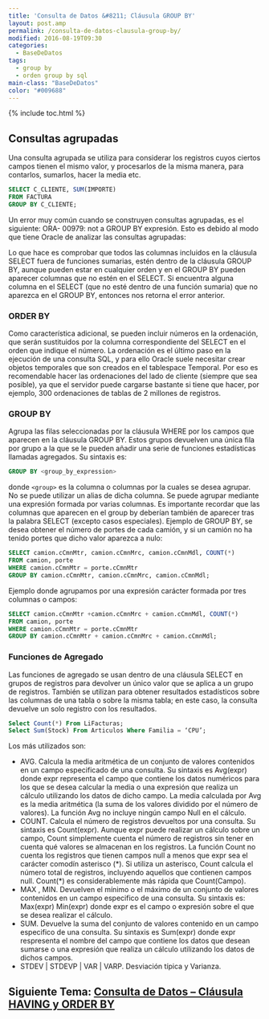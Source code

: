 ```yaml
---
title: 'Consulta de Datos &#8211; Cláusula GROUP BY'
layout: post.amp
permalink: /consulta-de-datos-clausula-group-by/
modified: 2016-08-19T09:30
categories:
  - BaseDeDatos
tags:
  - group by
  - orden group by sql
main-class: "BaseDeDatos"
color: "#009688"
---
```


{% include toc.html %}

## Consultas agrupadas

<!--ad-->

Una consulta agrupada se utiliza para considerar los registros cuyos ciertos campos tienen el mismo valor, y procesarlos de la misma manera, para contarlos, sumarlos, hacer la media etc.

```sql
SELECT C_CLIENTE, SUM(IMPORTE)
FROM FACTURA
GROUP BY C_CLIENTE;
```


Un error muy común cuando se construyen consultas agrupadas, es el siguiente: ORA- 00979: not a GROUP BY expresión. Esto es debido al modo que tiene Oracle de analizar las consultas agrupadas:

Lo que hace es comprobar que todos las columnas incluidos en la cláusula SELECT fuera de funciones sumarias, estén dentro de la cláusula GROUP BY, aunque pueden estar en cualquier orden y en el GROUP BY pueden aparecer columnas que no estén en el SELECT. Si encuentra alguna columna en el SELECT (que no esté dentro de una función sumaria) que no aparezca en el GROUP BY, entonces nos retorna el error anterior.

### ORDER BY

Como característica adicional, se pueden incluir números en la ordenación, que serán sustituidos por la columna correspondiente del SELECT en el orden que indique el número.  La ordenación es el último paso en la ejecución de una consulta SQL, y para ello Oracle suele necesitar crear objetos temporales que son creados en el tablespace Temporal. Por eso es recomendable hacer las ordenaciones del lado de cliente (siempre que sea posible), ya que el servidor puede cargarse bastante si tiene que hacer, por ejemplo, 300 ordenaciones de tablas de 2 millones de registros.

### GROUP BY

Agrupa las filas seleccionadas por la cláusula WHERE por los campos que aparecen en la cláusula GROUP BY. Estos grupos devuelven una única fila por grupo a la que se le pueden añadir una serie de funciones estadísticas llamadas agregados. Su sintaxis es:

```sql
GROUP BY <group_by_expression>
```

donde `<group>` es la columna o columnas por la cuales se desea agrupar. No se puede utilizar un alias de dicha columna. Se puede agrupar mediante una expresión formada por varias columnas. Es importante recordar que las columnas que aparecen en el group by deberían también de aparecer tras la palabra SELECT (excepto casos especiales).  Ejemplo de GROUP BY, se desea obtener el número de portes de cada camión, y si un camión no ha tenido portes que dicho valor aparezca a nulo:

```sql
SELECT camion.cCmnMtr, camion.cCmnMrc, camion.cCmnMdl, COUNT(*)
FROM camion, porte
WHERE camion.cCmnMtr = porte.cCmnMtr
GROUP BY camion.cCmnMtr, camion.cCmnMrc, camion.cCmnMdl;
```

Ejemplo donde agrupamos por una expresión carácter formada por tres columnas o campos:

```sql
SELECT camion.cCmnMtr +camion.cCmnMrc + camion.cCmnMdl, COUNT(*)
FROM camion, porte
WHERE camion.cCmnMtr = porte.cCmnMtr
GROUP BY camion.cCmnMtr + camion.cCmnMrc + camion.cCmnMdl;
```

### Funciones de Agregado

Las funciones de agregado se usan dentro de una cláusula SELECT en grupos de registros para devolver un único valor que se aplica a un grupo de registros. También se utilizan para obtener resultados estadísticos sobre las columnas de una tabla o sobre la misma tabla; en este caso, la consulta devuelve un solo registro con los resultados.

```sql
Select Count(*) From LiFacturas;
Select Sum(Stock) From Articulos Where Familia = ‘CPU’;
```

Los más utilizados son:

* AVG. Calcula la media aritmética de un conjunto de valores contenidos en un campo especificado de una consulta. Su sintaxis es Avg(expr) donde expr representa el campo que contiene los datos numéricos para los que se desea calcular la media o una expresión que realiza un cálculo utilizando los datos de dicho campo. La media calculada por Avg es la media aritmética (la suma de los valores dividido por el número de valores). La función Avg no incluye ningún campo Null en el cálculo.
* COUNT. Calcula el número de registros devueltos por una consulta. Su sintaxis es Count(expr). Aunque expr puede realizar un cálculo sobre un campo, Count simplemente cuenta el número de registros sin tener en cuenta qué valores se almacenan en los registros. La función Count no cuenta los registros que tienen campos null a menos que expr sea el carácter comodín asterisco (\*). Si utiliza un asterisco, Count calcula el número total de registros, incluyendo aquellos que contienen campos null. Count(\*) es considerablemente más rápida que Count(Campo).
* MAX , MIN. Devuelven el mínimo o el máximo de un conjunto de valores contenidos en un campo especifico de una consulta. Su sintaxis es: Max(expr) Min(expr) donde expr es el campo o expresión sobre el que se desea realizar el cálculo.
* SUM. Devuelve la suma del conjunto de valores contenido en un campo especifico de una consulta. Su sintaxis es Sum(expr) donde expr respresenta el nombre del campo que contiene los datos que desean sumarse o una expresión que realiza un cálculo utilizando los datos de dichos campos.
* STDEV | STDEVP | VAR | VARP. Desviación típica y Varianza.

## Siguiente Tema: [Consulta de Datos &#8211; Cláusula HAVING y ORDER BY][1] 

 [1]: /consulta-de-datos-clausula-having-y/

